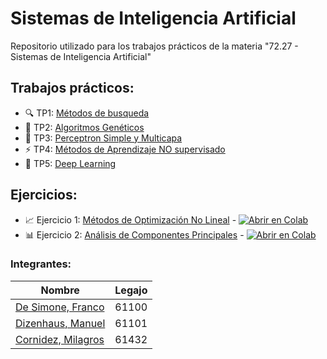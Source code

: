 # Sistemas de Inteligencia Artificial

Repositorio utilizado para los trabajos prácticos de la materia "72.27 - Sistemas de Inteligencia Artificial"

## Trabajos prácticos:
* :mag: TP1: [Métodos de busqueda](https://github.com/ManuelDizen/SIA/tree/main/TP1%20-%20Metodos%20de%20busqueda)
* :link: TP2: [Algoritmos Genéticos](https://github.com/ManuelDizen/SIA/tree/main/TP2%20-%20Algoritmos%20Gen%C3%A9ticos)
* :dna: TP3: [Perceptron Simple y Multicapa](https://github.com/ManuelDizen/SIA/tree/main/TP3%20-%20Perceptron%20Simple%20y%20Multicapa)
* :zap: TP4: [Métodos de Aprendizaje NO supervisado](https://github.com/ManuelDizen/SIA/tree/main/TP4%20-%20M%C3%A9todos%20de%20Aprendizaje%20NO%20supervisado)
* :brain: TP5: [Deep Learning](https://github.com/ManuelDizen/SIA/tree/main/TP5%20-%20Deep%20Learning)

## Ejercicios:
* :chart_with_upwards_trend: Ejercicio 1: [Métodos de Optimización No Lineal](https://github.com/ManuelDizen/SIA/blob/main/Ej_Obligatorio%201/Ej1-Gradientes_Conjugados.ipynb) - [![Abrir en Colab](https://colab.research.google.com/assets/colab-badge.svg)](https://colab.research.google.com/drive/1D7Dj6ilBl-zU0oC2yJvVbWE_1JYxlzS5?authuser=1#scrollTo=gca0ZVia-U_V)
* 📊 Ejercicio 2: [Análisis de Componentes Principales](https://github.com/ManuelDizen/SIA/blob/main/Ej_Obligatorio%202/Ej_2_Componentes_Principales.ipynb) - [![Abrir en Colab](https://colab.research.google.com/assets/colab-badge.svg)](https://colab.research.google.com/drive/1qF4tqK0DkcF9mfsf5yWk8dGKpn75hsXn?usp=sharing)

### Integrantes:
Nombre | Legajo
-------|--------
[De Simone, Franco](https://github.com/desimonef) | 61100
[Dizenhaus, Manuel](https://github.com/ManuelDizen) | 61101
[Cornidez, Milagros](https://github.com/mcornidez) | 61432
